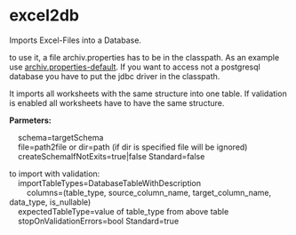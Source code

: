 # excel2db

Imports Excel-Files into a Database.

to use it, a file archiv.properties has to be in the classpath. As an example use [ archiv.properties-default](https://raw.githubusercontent.com/rtrier/excel2db/master/archiv.properties-default). 
If you want to access not a postgresql database you have to put the jdbc driver in the classpath.

It imports all worksheets with the same structure into one table. If validation is enabled all worksheets have to have the same structure.

__Parmeters:__

&nbsp;&nbsp;&nbsp;&nbsp;schema=targetSchema<br>
&nbsp;&nbsp;&nbsp;&nbsp;file=path2file or dir=path (if dir is specified file will be ignored)<br>
&nbsp;&nbsp;&nbsp;&nbsp;createSchemaIfNotExits=true|false Standard=false<br>

to import with validation:<br>
&nbsp;&nbsp;&nbsp;&nbsp;importTableTypes=DatabaseTableWithDescription<br>
&nbsp;&nbsp;&nbsp;&nbsp;&nbsp;&nbsp;&nbsp;&nbsp;columns=(table_type, source_column_name, target_column_name, data_type, is_nullable)
<br>&nbsp;&nbsp;&nbsp;&nbsp;expectedTableType=value of table_type from above table
<br>&nbsp;&nbsp;&nbsp;&nbsp;stopOnValidationErrors=bool Standard=true

